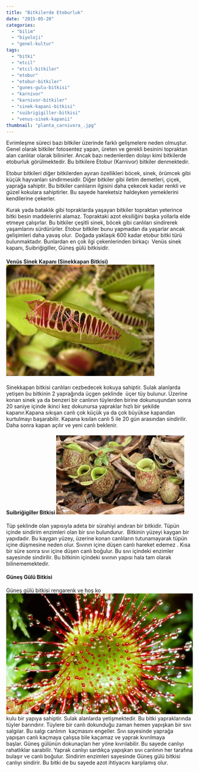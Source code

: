 ```yaml
---
title: "Bitkilerde Etoburluk"
date: "2015-05-20"
categories: 
  - "bilim"
  - "biyoloji"
  - "genel-kultur"
tags: 
  - "bitki"
  - "etcil"
  - "etcil-bitkiler"
  - "etobur"
  - "etobur-bitkiler"
  - "gunes-gulu-bitkisi"
  - "karnivor"
  - "karnivor-bitkiler"
  - "sinek-kapani-bitkisi"
  - "suibrigigiller-bitkisi"
  - "venus-sinek-kapanii"
thumbnail: "planta_carnivora_.jpg"
---
```


Evrimleşme süreci bazı bitkiler üzerinde farklı gelişmelere neden olmuştur. Genel olarak bitkiler fotosentez yapan, üreten ve gerekli besinini topraktan alan canlılar olarak bilinirler. Ancak bazı nedenlerden dolayı kimi bitkilerde etoburluk görülmektedir. Bu bitkilere Etobur (Karnivor) bitkiler denmektedir.

Etobur bitkileri diğer bitkilerden ayıran özellikleri böcek, sinek, örümcek gibi küçük hayvanları sindirmesidir. Diğer bitkiler gibi iletim demetleri, çiçek, yaprağa sahiptir. Bu bitkiler canlıların ilgisini daha çekecek kadar renkli ve güzel kokulara sahiptirler. Bu sayede hareketsiz haldeyken yemeklerini kendilerine çekerler.

Kurak yada bataklık gibi topraklarda yaşayan bitkiler topraktan yeterince bitki besin maddelerini alamaz. Topraktaki azot eksiliğini başka yollarla elde etmeye çalışırlar. Bu bitkiler çeşitli sinek, böcek gibi canlıları sindirerek yaşamlarını sürdürürler. Etobur bitkiler bunu yapmadan da yaşarlar ancak gelişimleri daha yavaş olur.  Doğada yaklaşık 600 kadar etobur bitki türü bulunmaktadır. Bunlardan en çok ilgi çekenlerinden birkaçı  Venüs sinek kapanı, Suibriğigiller, Güneş gülü bitkisidir.

#### Venüs Sinek Kapanı (Sinekkapan Bitkisi)**![Venüs sinekkapanı](images/venus_fly_trap.jpg)**

Sinekkapan bitkisi canlıları cezbedecek kokuya sahiptir. Sulak alanlarda yetişen bu bitkinin 2 yaprağında üçgen şeklinde  üçer tüy bulunur. Üzerine konan sinek ya da benzeri bir canlının tüylerden birine dokunuşundan sonra 20 saniye içinde ikinci kez dokunursa yapraklar hızlı bir şekilde kapanır.Kapana sıkışan canlı çok küçük ya da çok büyükse kapandan kurtulmayı başarabilir. Kapana kısılan canlı 5 ile 20 gün arasından sindirilir. Daha sonra kapan açılır ve yeni canlı beklenir.

#### Suibriğigiller Bitkisi **![Et yiyen bitki](images/nep371-e1432005643938.jpg)**

Tüp şeklinde olan yapısıyla adeta bir sürahiyi andıran bir bitkidir. Tüpün içinde sindirim enzimleri olan bir sıvı bulundurur.  Bitkinin yüzeyi kaygan bir yapıdadır. Bu kaygan yüzey, üzerine konan canlıların tutunamayarak tüpün içine düşmesine neden olur. Sıvının içine düşen canlı hareket edemez . Kısa bir süre sonra sıvı içine düşen canlı boğulur. Bu sıvı içindeki enzimler sayesinde sindirilir. Bu bitkinin içindeki sıvının yapısı hala tam olarak bilinememektedir.

#### Güneş Gülü Bitkisi

Güneş gülü bitkisi rengarenk ve hoş ko![Güneş gülü bitkisi](images/gunes_gulu_bitkisi_doku_tedavisinde_etkili_1430862669_3971-e1432005328403.jpg)kulu bir yapıya sahiptir. Sulak alanlarda yetişmektedir. Bu bitki yapraklarında tüyler barındırır. Tüylere bir canlı dokunduğu zaman hemen yapışkan bir sıvı salgılar. Bu salgı canlının  kaçmasını engeller. Sıvı sayesinde yaprağa yapışan canlı kaçmaya çalışsa bile kaçamaz ve yaprak kıvrılmaya başlar. Güneş gülünün dokunaçları her yöne kıvrılabilir. Bu sayede canlıyı rahatlıklar sarabilir. Yaprak canlıyı sardıkça yapışkan sıvı canlının her tarafına bulaşır ve canlı boğulur. Sindirim enzimleri sayesinde Güneş gülü bitkisi canlıyı sindirir. Bu bitki de bu sayede azot ihtiyacını karşılamış olur.
